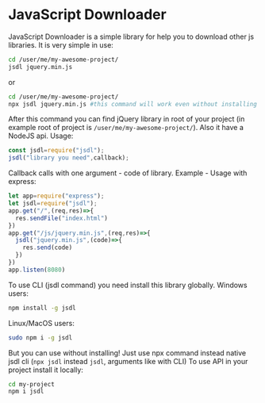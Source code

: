 # JavaScript Downloader
JavaScript Downloader is a simple library for help you to download other js libraries.
It is very simple in use:
```bash
cd /user/me/my-awesome-project/
jsdl jquery.min.js
```
or
```bash
cd /user/me/my-awesome-project/
npx jsdl jquery.min.js #this command will work even without installing jsdl CLI!
```
After this command you can find jQuery library in root of your project (in example root of project is ``/user/me/my-awesome-project/``).
Also it have a NodeJS api.
Usage:
```javascript
const jsdl=require("jsdl");
jsdl("library you need",callback);
```
Callback calls with one argument - code of library.
Example - Usage with express:
```javascript
let app=require("express");
let jsdl=require("jsdl");
app.get("/",(req,res)=>{
  res.sendFile("index.html")
})
app.get("/js/jquery.min.js",(req,res)=>{
  jsdl("jquery.min.js",(code)=>{
    res.send(code)
  })
})
app.listen(8080)
```
To use CLI (jsdl command) you need install this library globally.
Windows users:
```bash
npm install -g jsdl
```
Linux/MacOS users:
```bash
sudo npm i -g jsdl
```
But you can use without installing!
Just use npx command instead native jsdl cli
(``npx jsdl`` instead ``jsdl``, arguments like with CLI)
To use API in your project install it locally:
```bash
cd my-project
npm i jsdl
```
